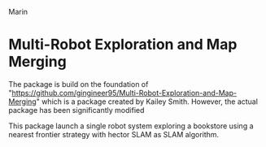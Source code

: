 Marin
# Multi-Robot Exploration and Map Merging

The package is build on the foundation of "https://github.com/gingineer95/Multi-Robot-Exploration-and-Map-Merging" which is a package created by Kailey Smith. However, the actual package has been significantly modified 


This package launch a single robot system exploring a bookstore using a nearest frontier strategy with hector SLAM as SLAM algorithm.
